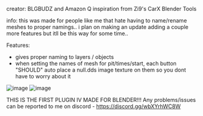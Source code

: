 creator: BLGBUDZ and Amazon Q
inspiration from Zi9's CarX Blender Tools

info: 
this was made for people like me that hate having to name/rename meshes to proper namings.. i plan on making an update adding a couple more features but itll be this way for some time..

Features:
- gives proper naming to layers / objects
- when setting the names of mesh for pit/times/start, each button "SHOULD" auto place a null.dds image texture on them so you dont have to worry about it

![image](https://github.com/user-attachments/assets/89ac62df-983a-45c7-9d10-c71a786e4926)
![image](https://github.com/user-attachments/assets/c1509f32-4a0f-4aea-bdfe-6353bd25ee8e)


THIS IS THE FIRST PLUGIN IV MADE FOR BLENDER!!! Any problems/issues can be reported to me on discord - https://discord.gg/wbXYrhWC8W
